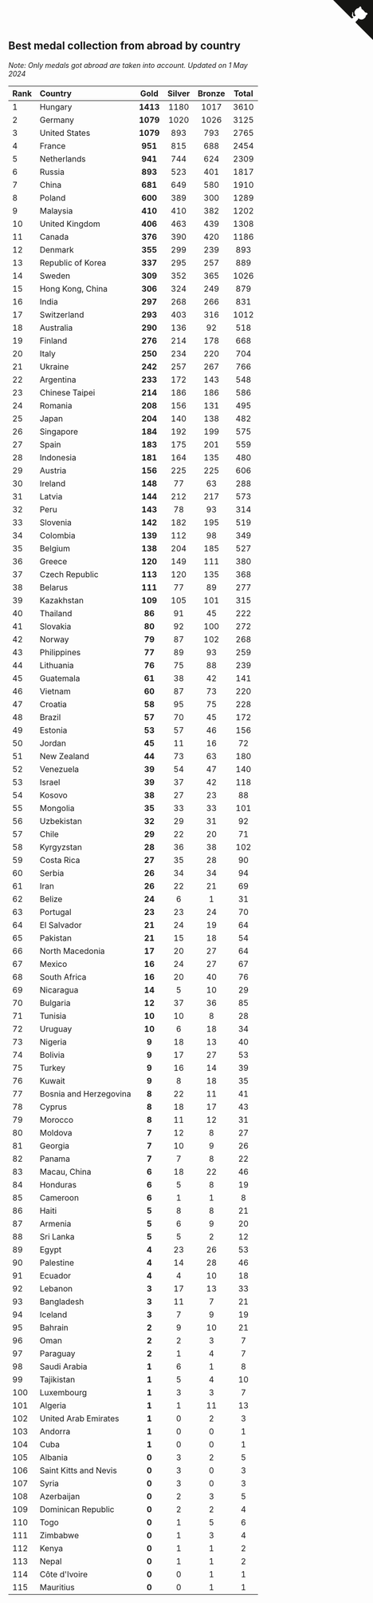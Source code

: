 ## Best medal collection from abroad by country

*Note: Only medals got abroad are taken into account.*
*Updated on  1 May 2024*

| Rank | Country | Gold | Silver | Bronze | Total |
| :--- | :--- | :--: | :--: | :--: | :--: |
| 1 | Hungary | **1413** | 1180 | 1017 | 3610 |
| 2 | Germany | **1079** | 1020 | 1026 | 3125 |
| 3 | United States | **1079** | 893 | 793 | 2765 |
| 4 | France | **951** | 815 | 688 | 2454 |
| 5 | Netherlands | **941** | 744 | 624 | 2309 |
| 6 | Russia | **893** | 523 | 401 | 1817 |
| 7 | China | **681** | 649 | 580 | 1910 |
| 8 | Poland | **600** | 389 | 300 | 1289 |
| 9 | Malaysia | **410** | 410 | 382 | 1202 |
| 10 | United Kingdom | **406** | 463 | 439 | 1308 |
| 11 | Canada | **376** | 390 | 420 | 1186 |
| 12 | Denmark | **355** | 299 | 239 | 893 |
| 13 | Republic of Korea | **337** | 295 | 257 | 889 |
| 14 | Sweden | **309** | 352 | 365 | 1026 |
| 15 | Hong Kong, China | **306** | 324 | 249 | 879 |
| 16 | India | **297** | 268 | 266 | 831 |
| 17 | Switzerland | **293** | 403 | 316 | 1012 |
| 18 | Australia | **290** | 136 | 92 | 518 |
| 19 | Finland | **276** | 214 | 178 | 668 |
| 20 | Italy | **250** | 234 | 220 | 704 |
| 21 | Ukraine | **242** | 257 | 267 | 766 |
| 22 | Argentina | **233** | 172 | 143 | 548 |
| 23 | Chinese Taipei | **214** | 186 | 186 | 586 |
| 24 | Romania | **208** | 156 | 131 | 495 |
| 25 | Japan | **204** | 140 | 138 | 482 |
| 26 | Singapore | **184** | 192 | 199 | 575 |
| 27 | Spain | **183** | 175 | 201 | 559 |
| 28 | Indonesia | **181** | 164 | 135 | 480 |
| 29 | Austria | **156** | 225 | 225 | 606 |
| 30 | Ireland | **148** | 77 | 63 | 288 |
| 31 | Latvia | **144** | 212 | 217 | 573 |
| 32 | Peru | **143** | 78 | 93 | 314 |
| 33 | Slovenia | **142** | 182 | 195 | 519 |
| 34 | Colombia | **139** | 112 | 98 | 349 |
| 35 | Belgium | **138** | 204 | 185 | 527 |
| 36 | Greece | **120** | 149 | 111 | 380 |
| 37 | Czech Republic | **113** | 120 | 135 | 368 |
| 38 | Belarus | **111** | 77 | 89 | 277 |
| 39 | Kazakhstan | **109** | 105 | 101 | 315 |
| 40 | Thailand | **86** | 91 | 45 | 222 |
| 41 | Slovakia | **80** | 92 | 100 | 272 |
| 42 | Norway | **79** | 87 | 102 | 268 |
| 43 | Philippines | **77** | 89 | 93 | 259 |
| 44 | Lithuania | **76** | 75 | 88 | 239 |
| 45 | Guatemala | **61** | 38 | 42 | 141 |
| 46 | Vietnam | **60** | 87 | 73 | 220 |
| 47 | Croatia | **58** | 95 | 75 | 228 |
| 48 | Brazil | **57** | 70 | 45 | 172 |
| 49 | Estonia | **53** | 57 | 46 | 156 |
| 50 | Jordan | **45** | 11 | 16 | 72 |
| 51 | New Zealand | **44** | 73 | 63 | 180 |
| 52 | Venezuela | **39** | 54 | 47 | 140 |
| 53 | Israel | **39** | 37 | 42 | 118 |
| 54 | Kosovo | **38** | 27 | 23 | 88 |
| 55 | Mongolia | **35** | 33 | 33 | 101 |
| 56 | Uzbekistan | **32** | 29 | 31 | 92 |
| 57 | Chile | **29** | 22 | 20 | 71 |
| 58 | Kyrgyzstan | **28** | 36 | 38 | 102 |
| 59 | Costa Rica | **27** | 35 | 28 | 90 |
| 60 | Serbia | **26** | 34 | 34 | 94 |
| 61 | Iran | **26** | 22 | 21 | 69 |
| 62 | Belize | **24** | 6 | 1 | 31 |
| 63 | Portugal | **23** | 23 | 24 | 70 |
| 64 | El Salvador | **21** | 24 | 19 | 64 |
| 65 | Pakistan | **21** | 15 | 18 | 54 |
| 66 | North Macedonia | **17** | 20 | 27 | 64 |
| 67 | Mexico | **16** | 24 | 27 | 67 |
| 68 | South Africa | **16** | 20 | 40 | 76 |
| 69 | Nicaragua | **14** | 5 | 10 | 29 |
| 70 | Bulgaria | **12** | 37 | 36 | 85 |
| 71 | Tunisia | **10** | 10 | 8 | 28 |
| 72 | Uruguay | **10** | 6 | 18 | 34 |
| 73 | Nigeria | **9** | 18 | 13 | 40 |
| 74 | Bolivia | **9** | 17 | 27 | 53 |
| 75 | Turkey | **9** | 16 | 14 | 39 |
| 76 | Kuwait | **9** | 8 | 18 | 35 |
| 77 | Bosnia and Herzegovina | **8** | 22 | 11 | 41 |
| 78 | Cyprus | **8** | 18 | 17 | 43 |
| 79 | Morocco | **8** | 11 | 12 | 31 |
| 80 | Moldova | **7** | 12 | 8 | 27 |
| 81 | Georgia | **7** | 10 | 9 | 26 |
| 82 | Panama | **7** | 7 | 8 | 22 |
| 83 | Macau, China | **6** | 18 | 22 | 46 |
| 84 | Honduras | **6** | 5 | 8 | 19 |
| 85 | Cameroon | **6** | 1 | 1 | 8 |
| 86 | Haiti | **5** | 8 | 8 | 21 |
| 87 | Armenia | **5** | 6 | 9 | 20 |
| 88 | Sri Lanka | **5** | 5 | 2 | 12 |
| 89 | Egypt | **4** | 23 | 26 | 53 |
| 90 | Palestine | **4** | 14 | 28 | 46 |
| 91 | Ecuador | **4** | 4 | 10 | 18 |
| 92 | Lebanon | **3** | 17 | 13 | 33 |
| 93 | Bangladesh | **3** | 11 | 7 | 21 |
| 94 | Iceland | **3** | 7 | 9 | 19 |
| 95 | Bahrain | **2** | 9 | 10 | 21 |
| 96 | Oman | **2** | 2 | 3 | 7 |
| 97 | Paraguay | **2** | 1 | 4 | 7 |
| 98 | Saudi Arabia | **1** | 6 | 1 | 8 |
| 99 | Tajikistan | **1** | 5 | 4 | 10 |
| 100 | Luxembourg | **1** | 3 | 3 | 7 |
| 101 | Algeria | **1** | 1 | 11 | 13 |
| 102 | United Arab Emirates | **1** | 0 | 2 | 3 |
| 103 | Andorra | **1** | 0 | 0 | 1 |
| 104 | Cuba | **1** | 0 | 0 | 1 |
| 105 | Albania | **0** | 3 | 2 | 5 |
| 106 | Saint Kitts and Nevis | **0** | 3 | 0 | 3 |
| 107 | Syria | **0** | 3 | 0 | 3 |
| 108 | Azerbaijan | **0** | 2 | 3 | 5 |
| 109 | Dominican Republic | **0** | 2 | 2 | 4 |
| 110 | Togo | **0** | 1 | 5 | 6 |
| 111 | Zimbabwe | **0** | 1 | 3 | 4 |
| 112 | Kenya | **0** | 1 | 1 | 2 |
| 113 | Nepal | **0** | 1 | 1 | 2 |
| 114 | Côte d'Ivoire | **0** | 0 | 1 | 1 |
| 115 | Mauritius | **0** | 0 | 1 | 1 |


<a href="https://github.com/JustinTimeCuber/wca_statistics" class="github-corner" aria-label="View source on Github"><svg width="80" height="80" viewBox="0 0 250 250" style="fill:#151513; color:#fff; position: absolute; top: 0; border: 0; right: 0;" aria-hidden="true"><path d="M0,0 L115,115 L130,115 L142,142 L250,250 L250,0 Z"></path><path d="M128.3,109.0 C113.8,99.7 119.0,89.6 119.0,89.6 C122.0,82.7 120.5,78.6 120.5,78.6 C119.2,72.0 123.4,76.3 123.4,76.3 C127.3,80.9 125.5,87.3 125.5,87.3 C122.9,97.6 130.6,101.9 134.4,103.2" fill="currentColor" style="transform-origin: 130px 106px;" class="octo-arm"></path><path d="M115.0,115.0 C114.9,115.1 118.7,116.5 119.8,115.4 L133.7,101.6 C136.9,99.2 139.9,98.4 142.2,98.6 C133.8,88.0 127.5,74.4 143.8,58.0 C148.5,53.4 154.0,51.2 159.7,51.0 C160.3,49.4 163.2,43.6 171.4,40.1 C171.4,40.1 176.1,42.5 178.8,56.2 C183.1,58.6 187.2,61.8 190.9,65.4 C194.5,69.0 197.7,73.2 200.1,77.6 C213.8,80.2 216.3,84.9 216.3,84.9 C212.7,93.1 206.9,96.0 205.4,96.6 C205.1,102.4 203.0,107.8 198.3,112.5 C181.9,128.9 168.3,122.5 157.7,114.1 C157.9,116.9 156.7,120.9 152.7,124.9 L141.0,136.5 C139.8,137.7 141.6,141.9 141.8,141.8 Z" fill="currentColor" class="octo-body"></path></svg></a><style>.github-corner:hover .octo-arm{animation:octocat-wave 560ms ease-in-out}@keyframes octocat-wave{0%,100%{transform:rotate(0)}20%,60%{transform:rotate(-25deg)}40%,80%{transform:rotate(10deg)}}@media (max-width:500px){.github-corner:hover .octo-arm{animation:none}.github-corner .octo-arm{animation:octocat-wave 560ms ease-in-out}}</style>
